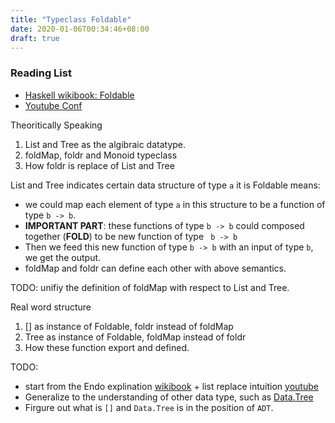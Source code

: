 ```yaml
---
title: "Typeclass Foldable"
date: 2020-01-06T00:34:46+08:00
draft: true
---
```

### Reading List
- [Haskell wikibook: Foldable](https://en.wikibooks.org/wiki/Haskell/Foldable)
- [Youtube Conf](https://www.youtube.com/watch?v=t9pxo7L8mS0)

Theoritically Speaking 
1. List and Tree as the algibraic datatype. 
2. foldMap, foldr and Monoid typeclass
3. How foldr is replace of List and Tree 

List and Tree indicates certain data structure of type `a`
it is Foldable means:
- we could map each element of type `a` in this structure to be a function of type `b -> b`.
- **IMPORTANT PART**: these functions of type `b -> b` could composed together (**FOLD**) to be new function of type ` b -> b`
- Then we feed this new function of type `b -> b` with an input of type `b`, we get the output.
- foldMap and foldr can define each other with above semantics. 

TODO: 
unifiy the definition of foldMap with respect to List and Tree. 

Real word structure 
1. [] as instance of Foldable, foldr instead of foldMap
2. Tree as instance of Foldable, foldMap instead of foldr
3. How these function export and defined.

TODO:
- start from the Endo explination [wikibook](https://en.wikibooks.org/wiki/Haskell/Foldable) + list replace intuition [youtube](https://www.youtube.com/watch?v=t9pxo7L8mS0)
- Generalize to the understanding of other data type, such as [Data.Tree](https://hackage.haskell.org/package/containers-0.6.2.1/docs/src/Data.Tree.html#Forest)
- Firgure out what is `[]` and `Data.Tree` is in the position of `ADT`.